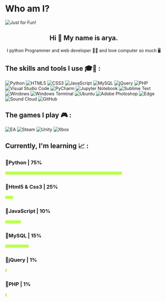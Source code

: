 # Who am I?

<img src="https://user-images.githubusercontent.com/112857735/188410602-524d6480-da5f-40aa-990d-ae30b2adcbd4.svg" alt="Just for Fun!">

<h2 align="center">Hi 👋 My name is arya.</h2>

<p align="center">I python Programmer and web developer 🐍🌐 and love computer so much 🖥️</p>

<h2 align="left">The skills and tools I use 🎓🔧 : </h2>

![Python](https://img.shields.io/badge/python-3670A0?style=for-the-badge&logo=python&logoColor=ffdd54) ![HTML5](https://img.shields.io/badge/html5-%23E34F26.svg?style=for-the-badge&logo=html5&logoColor=white) ![CSS3](https://img.shields.io/badge/css3-%231572B6.svg?style=for-the-badge&logo=css3&logoColor=white) ![JavaScript](https://img.shields.io/badge/javascript-%23323330.svg?style=for-the-badge&logo=javascript&logoColor=%23F7DF1E) ![MySQL](https://img.shields.io/badge/mysql-%2300f.svg?style=for-the-badge&logo=mysql&logoColor=white) ![jQuery](https://img.shields.io/badge/jquery-%230769AD.svg?style=for-the-badge&logo=jquery&logoColor=white) ![PHP](https://img.shields.io/badge/php-%23777BB4.svg?style=for-the-badge&logo=php&logoColor=white) ![Visual Studio Code](https://img.shields.io/badge/Visual%20Studio%20Code-0078d7.svg?style=for-the-badge&logo=visual-studio-code&logoColor=white) ![PyCharm](https://img.shields.io/badge/pycharm-143?style=for-the-badge&logo=pycharm&logoColor=black&color=black&labelColor=green) ![Jupyter Notebook](https://img.shields.io/badge/jupyter-%23FA0F00.svg?style=for-the-badge&logo=jupyter&logoColor=white) ![Sublime Text](https://img.shields.io/badge/sublime_text-%23575757.svg?style=for-the-badge&logo=sublime-text&logoColor=important) ![Windows](https://img.shields.io/badge/Windows-0078D6?style=for-the-badge&logo=windows&logoColor=white) ![Windows Terminal](https://img.shields.io/badge/Windows%20Terminal-%234D4D4D.svg?style=for-the-badge&logo=windows-terminal&logoColor=white) ![Ubuntu](https://img.shields.io/badge/Ubuntu-E95420?style=for-the-badge&logo=ubuntu&logoColor=white) ![Adobe Photoshop](https://img.shields.io/badge/adobe%20photoshop-%2331A8FF.svg?style=for-the-badge&logo=adobe%20photoshop&logoColor=white) ![Edge](https://img.shields.io/badge/Edge-0078D7?style=for-the-badge&logo=Microsoft-edge&logoColor=white) ![Sound Cloud](https://img.shields.io/badge/sound%20cloud-FF5500?style=for-the-badge&logo=soundcloud&logoColor=white) ![GitHub](https://img.shields.io/badge/github-%23121011.svg?style=for-the-badge&logo=github&logoColor=white)

<h2 align="left">The games I play 🎮 : </h2>

![EA](https://img.shields.io/badge/ea-%23000000.svg?style=for-the-badge&logo=ea&logoColor=white) ![Steam](https://img.shields.io/badge/steam-%23000000.svg?style=for-the-badge&logo=steam&logoColor=white) ![Unity](https://img.shields.io/badge/unity-%23000000.svg?style=for-the-badge&logo=unity&logoColor=white) ![Xbox](https://img.shields.io/badge/xbox-%23107C10.svg?style=for-the-badge&logo=xbox&logoColor=white) 

<h2 align="left">Currently, I'm learning 📈 : </h2>

<h3 align="left">🔮Python | 75%</h3> <img src="https://github.com/arya-binery/arya-binery/blob/main/image/bar.png?raw=true" height="16px" width="375px">

<h3 align="left">🔮Html5 & Css3 | 25%</h3> <img src="https://github.com/arya-binery/arya-binery/blob/main/image/bar.png?raw=true" height="16px" width="25px">

<h3 align="left">🔮JavaScript | 10%</h3> <img src="https://github.com/arya-binery/arya-binery/blob/main/image/bar.png?raw=true" height="16px" width="50px">

<h3 align="left">🔮MySQL | 15%</h3> <img src="https://github.com/arya-binery/arya-binery/blob/main/image/bar.png?raw=true" height="16px" width="75px">

<h3 align="left">🔮jQuery | 1%</h3> <img src="https://github.com/arya-binery/arya-binery/blob/main/image/bar.png?raw=true" height="16px" width="5px">

<h3 align="left">🔮PHP | 1%</h3> <img src="https://github.com/arya-binery/arya-binery/blob/main/image/bar.png?raw=true" height="16px" width="5px">
